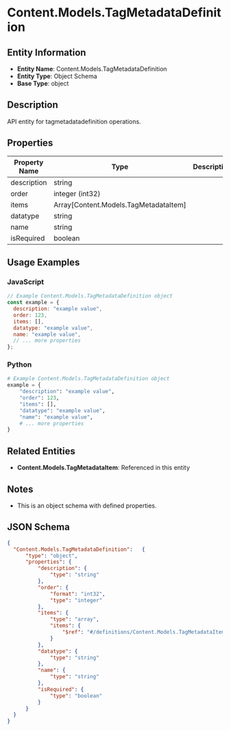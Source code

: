 # Content.Models.TagMetadataDefinition

## Entity Information
- **Entity Name**: Content.Models.TagMetadataDefinition
- **Entity Type**: Object Schema
- **Base Type**: object

## Description
API entity for tagmetadatadefinition operations.

## Properties

| Property Name | Type | Description | Required |
|---------------|------|-------------|----------|
| description | string |  | No |
| order | integer (int32) |  | No |
| items | Array[Content.Models.TagMetadataItem] |  | No |
| datatype | string |  | No |
| name | string |  | No |
| isRequired | boolean |  | No |

## Usage Examples

### JavaScript
```javascript
// Example Content.Models.TagMetadataDefinition object
const example = {
  description: "example value",
  order: 123,
  items: [],
  datatype: "example value",
  name: "example value",
  // ... more properties
};
```

### Python
```python
# Example Content.Models.TagMetadataDefinition object
example = {
    "description": "example value",
    "order": 123,
    "items": [],
    "datatype": "example value",
    "name": "example value",
    # ... more properties
}
```

## Related Entities
- **Content.Models.TagMetadataItem**: Referenced in this entity

## Notes
- This is an object schema with defined properties.

## JSON Schema
```json
{
  "Content.Models.TagMetadataDefinition":   {
      "type": "object",
      "properties": {
          "description": {
              "type": "string"
          },
          "order": {
              "format": "int32",
              "type": "integer"
          },
          "items": {
              "type": "array",
              "items": {
                  "$ref": "#/definitions/Content.Models.TagMetadataItem"
              }
          },
          "datatype": {
              "type": "string"
          },
          "name": {
              "type": "string"
          },
          "isRequired": {
              "type": "boolean"
          }
      }
  }
}
```
